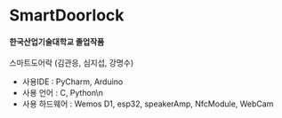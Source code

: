 # SmartDoorlock

#### 한국산업기술대학교 졸업작품 

스마트도어락 (김관응, 심지섭, 강명수)

- 사용IDE : PyCharm, Arduino
- 사용 언어 : C, Python\n
- 사용 하드웨어 : Wemos D1, esp32, speakerAmp, NfcModule, WebCam
